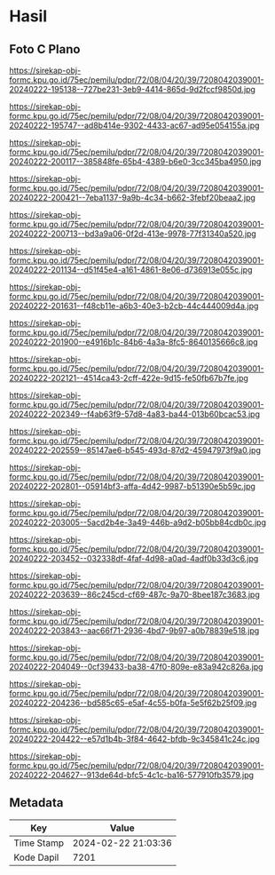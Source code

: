 # Hasil

## Foto C Plano

https://sirekap-obj-formc.kpu.go.id/75ec/pemilu/pdpr/72/08/04/20/39/7208042039001-20240222-195138--727be231-3eb9-4414-865d-9d2fccf9850d.jpg

https://sirekap-obj-formc.kpu.go.id/75ec/pemilu/pdpr/72/08/04/20/39/7208042039001-20240222-195747--ad8b414e-9302-4433-ac67-ad95e054155a.jpg

https://sirekap-obj-formc.kpu.go.id/75ec/pemilu/pdpr/72/08/04/20/39/7208042039001-20240222-200117--385848fe-65b4-4389-b6e0-3cc345ba4950.jpg

https://sirekap-obj-formc.kpu.go.id/75ec/pemilu/pdpr/72/08/04/20/39/7208042039001-20240222-200421--7eba1137-9a9b-4c34-b662-3febf20beaa2.jpg

https://sirekap-obj-formc.kpu.go.id/75ec/pemilu/pdpr/72/08/04/20/39/7208042039001-20240222-200713--bd3a9a06-0f2d-413e-9978-77f31340a520.jpg

https://sirekap-obj-formc.kpu.go.id/75ec/pemilu/pdpr/72/08/04/20/39/7208042039001-20240222-201134--d51f45e4-a161-4861-8e06-d736913e055c.jpg

https://sirekap-obj-formc.kpu.go.id/75ec/pemilu/pdpr/72/08/04/20/39/7208042039001-20240222-201631--f48cb11e-a6b3-40e3-b2cb-44c444009d4a.jpg

https://sirekap-obj-formc.kpu.go.id/75ec/pemilu/pdpr/72/08/04/20/39/7208042039001-20240222-201900--e4916b1c-84b6-4a3a-8fc5-8640135666c8.jpg

https://sirekap-obj-formc.kpu.go.id/75ec/pemilu/pdpr/72/08/04/20/39/7208042039001-20240222-202121--4514ca43-2cff-422e-9d15-fe50fb67b7fe.jpg

https://sirekap-obj-formc.kpu.go.id/75ec/pemilu/pdpr/72/08/04/20/39/7208042039001-20240222-202349--f4ab63f9-57d8-4a83-ba44-013b60bcac53.jpg

https://sirekap-obj-formc.kpu.go.id/75ec/pemilu/pdpr/72/08/04/20/39/7208042039001-20240222-202559--85147ae6-b545-493d-87d2-45947973f9a0.jpg

https://sirekap-obj-formc.kpu.go.id/75ec/pemilu/pdpr/72/08/04/20/39/7208042039001-20240222-202801--05914bf3-affa-4d42-9987-b51390e5b59c.jpg

https://sirekap-obj-formc.kpu.go.id/75ec/pemilu/pdpr/72/08/04/20/39/7208042039001-20240222-203005--5acd2b4e-3a49-446b-a9d2-b05bb84cdb0c.jpg

https://sirekap-obj-formc.kpu.go.id/75ec/pemilu/pdpr/72/08/04/20/39/7208042039001-20240222-203452--032338df-4faf-4d98-a0ad-4adf0b33d3c6.jpg

https://sirekap-obj-formc.kpu.go.id/75ec/pemilu/pdpr/72/08/04/20/39/7208042039001-20240222-203639--86c245cd-cf69-487c-9a70-8bee187c3683.jpg

https://sirekap-obj-formc.kpu.go.id/75ec/pemilu/pdpr/72/08/04/20/39/7208042039001-20240222-203843--aac66f71-2936-4bd7-9b97-a0b78839e518.jpg

https://sirekap-obj-formc.kpu.go.id/75ec/pemilu/pdpr/72/08/04/20/39/7208042039001-20240222-204049--0cf39433-ba38-47f0-809e-e83a942c826a.jpg

https://sirekap-obj-formc.kpu.go.id/75ec/pemilu/pdpr/72/08/04/20/39/7208042039001-20240222-204236--bd585c65-e5af-4c55-b0fa-5e5f62b25f09.jpg

https://sirekap-obj-formc.kpu.go.id/75ec/pemilu/pdpr/72/08/04/20/39/7208042039001-20240222-204422--e57d1b4b-3f84-4642-bfdb-9c345841c24c.jpg

https://sirekap-obj-formc.kpu.go.id/75ec/pemilu/pdpr/72/08/04/20/39/7208042039001-20240222-204627--913de64d-bfc5-4c1c-ba16-577910fb3579.jpg


## Metadata

| Key        | Value               |
| ---------- | ------------------- |
| Time Stamp | 2024-02-22 21:03:36 |
| Kode Dapil | 7201                |



